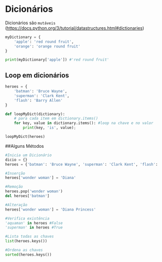 # Dicionários

Dicionários são `mutáveis` (https://docs.python.org/3/tutorial/datastructures.html#dictionaries)

```python
myDictionary = {
    'apple': 'red round fruit',
    'orange': 'orange round fruit'
}

print(myDictionary['apple']) #'red round fruit'
```

## Loop em dicionários

```python
heroes = {
    'batman': 'Bruce Wayne',
    'superman': 'Clark Kent',
    'flash': 'Barry Allen'
}

def loopMyDict(dictionary):
    # para cada item em dictionary.items()
    for key, value in dictionary.items(): #loop na chave e no valor
        print(key, 'is', value);

loopMyDict(heroes)
```

##Alguns Métodos

```python
#Inicia um Dicionário
dicio = {}
heroes = {'batman': 'Bruce Wayne', 'superman': 'Clark Kent', 'flash': 'Barry Allen'}

#Inserção
heroes['wonder woman'] = 'Diana'

#Remoção
heroes.pop('wonder woman')
del heroes['batman']

#Alteração
heroes['wonder woman'] = 'Diana Princess'

#Verifica existência
'aquaman' in heroes #False
'superman' in heroes #True

#Lista todas as chaves
list(heroes.keys())

#Ordena as chaves
sorted(heroes.keys())
```
